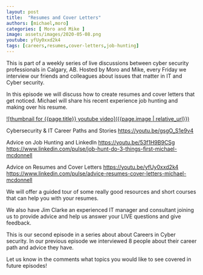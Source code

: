 ```yaml
---
layout: post
title:  "Resumes and Cover Letters"
authors: [michael,moro]
categories: [ Moro and Mike ]
image: assets/images/2020-05-08.png
youtube: yfUy0xxd2k4
tags: [careers,resumes,cover-letters,job-hunting]
---
```

This is part of a weekly series of live discussions between cyber security professionals in Calgary, AB. Hosted by Moro and Mike, every Friday we interview our friends and colleagues about issues that matter in IT and Cyber security.

In this episode we will discuss how to create resumes and cover letters that get noticed. Michael will share his recent experience job hunting and making over his resume. 

[![thumbnail for {{page.title}} youtube video]({{page.image | relative_url}})](https://youtu.be/{{page.youtube}} "{{page.title}}")

Cybersecurity & IT Career Paths and Stories
  <https://youtu.be/gsgO_S1e9v4>

Advice on Job Hunting and LinkedIn
  <https://youtu.be/53f1H9B9CSg>
  <https://www.linkedin.com/pulse/job-hunt-do-3-things-first-michael-mcdonnell>

Advice on Resumes and Cover Letters
  <https://youtu.be/yfUy0xxd2k4>
  <https://www.linkedin.com/pulse/advice-resumes-cover-letters-michael-mcdonnell>

We will offer a guided tour of some really good resources and short courses that can help you with your resumes.

We also have Jim Clarke an experienced IT manager and consultant joining us to provide advice and help us answer your LIVE questions and give feedback.

This is our second episode in a series about about Careers in Cyber security. In our previous episode we interviewed 8 people about their career path and advice they have.

Let us know in the comments what topics you would like to see covered in future episodes!
